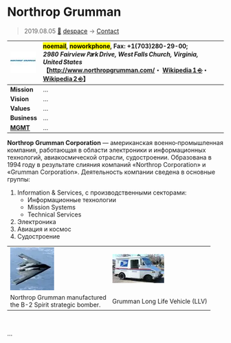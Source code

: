 # Northrop Grumman
> 2019.08.05 [🚀](../../index/index.md) [despace](../index.md) → [Contact](../contact.md)

|[![](../f/contact/n/northrop_grumman_logo1_thumb.webp)](../f/contact/n/northrop_grumman_logo1.webp)|<mark>noemail</mark>, <mark>noworkphone</mark>, Fax: +1(703)280-29-00;<br> *2980 Fairview ㎩rk Drive, West Falls Church, Virginia, United States*<br> 【<http://www.northropgrumman.com/>・ [Wikipedia 1 ⎆](https://en.wikipedia.org/wiki/Northrop_Grumman)・ [Wikipedia 2 ⎆](https://en.wikipedia.org/wiki/Grumman_LLV)】|
|:--|:--|
|**Mission**|…|
|**Vision**|…|
|**Values**|…|
|**Business**|…|
|**[MGMT](../mgmt.md)**|…|

**Northrop Grumman Corporation** — американская военно‑промышленная компания, работающая в области электроники и информационных технологий, авиакосмической отрасли, судостроении. Образована в 1994 году в результате слияния компаний «Northrop Corporation» и «Grumman Corporation». Деятельность компании сведена в основные группы:

   1. Information & Services, с производственными секторами:
      - Информационные технологии
      - Mission Systems
      - Technical Services
   1. Электроника
   1. Авиация и космос
   1. Судостроение

| | |
|:--|:--|
|[![](../f/contact/n/northrop_grumman_usaf_b_2_spirit_thumb.webp)](../f/contact/n/northrop_grumman_usaf_b_2_spirit.webp)|[![](../f/contact/n/northrop_grumman_small_usps_truck_thumb.webp)](../f/contact/n/northrop_grumman_small_usps_truck.webp)|
|Northrop Grumman manufactured<br> the B-2 Spirit strategic bomber.|Grumman Long Life Vehicle (LLV)|

<p style="page-break-after:always"> </p>

…
